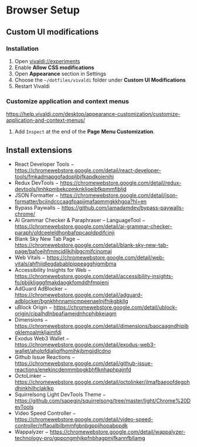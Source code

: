 # Browser Setup

## Custom UI modifications

### Installation

1. Open [vivaldi://experiments](vivaldi://experiments)
1. Enable **Allow CSS modifications**
1. Open **Appearance** section in Settings
1. Choose the `~/dotfiles/vivaldi` folder under **Custom UI Modifications**
1. Restart Vivaldi

### Customize application and context menus

https://help.vivaldi.com/desktop/appearance-customization/customize-application-and-context-menus/

1. Add `Inspect` at the end of the **Page** **Menu Customization**.

## Install extensions

- React Developer Tools − https://chromewebstore.google.com/detail/react-developer-tools/fmkadmapgofadopljbjfkapdkoienihi
- Redux DevTools − https://chromewebstore.google.com/detail/redux-devtools/lmhkpmbekcpmknklioeibfkpmmfibljd
- JSON Formatter − https://chromewebstore.google.com/detail/json-formatter/bcjindcccaagfpapjjmafapmmgkkhgoa?hl=en
- Bypass Paywalls − https://github.com/iamadamdev/bypass-paywalls-chrome/
- AI Grammar Checker & Paraphraser – LanguageTool − https://chromewebstore.google.com/detail/ai-grammar-checker-paraph/oldceeleldhonbafppcapldpdifcinji
- Blank Sky New Tab Page − https://chromewebstore.google.com/detail/blank-sky-new-tab-page/bafoejhfmmcjdjlkihjbgcmifcinomaj
- Web Vitals − https://chromewebstore.google.com/detail/web-vitals/ahfhijdlegdabablpippeagghigmibma
- Accessibility Insights for Web − https://chromewebstore.google.com/detail/accessibility-insights-fo/pbjjkligggfmakdaogkfomddhfmpjeni
- AdGuard AdBlocker − https://chromewebstore.google.com/detail/adguard-adblocker/bgnkhhnnamicmpeenaelnjfhikgbkllg
- uBlock Origin − https://chromewebstore.google.com/detail/ublock-origin/cjpalhdlnbpafiamejdnhcphjbkeiagm
- Dimensions − https://chromewebstore.google.com/detail/dimensions/baocaagndhipibgklemoalmkljaimfdj
- Exodus Web3 Wallet − https://chromewebstore.google.com/detail/exodus-web3-wallet/aholpfdialjgjfhomihkjbmgjidlcdno
- Github Issue Reactions − https://chromewebstore.google.com/detail/github-issue-reactions/enekincdenmmbpgkbhflknhaphpajnfd
- OctoLinker − https://chromewebstore.google.com/detail/octolinker/jlmafbaeoofdegohdhinkhilhclaklkp
- Squirrelsong Light DevTools Theme − https://github.com/sapegin/squirrelsong/tree/master/light/Chrome%20DevTools
- Video Speed Controller − https://chromewebstore.google.com/detail/video-speed-controller/nffaoalbilbmmfgbnbgppjihopabppdk
- Wappalyzer − https://chromewebstore.google.com/detail/wappalyzer-technology-pro/gppongmhjkpfnbhagpmjfkannfbllamg
